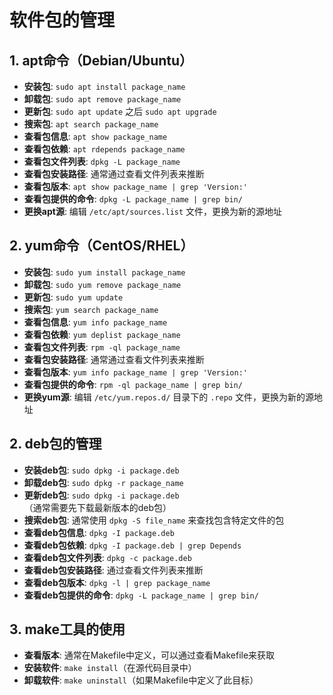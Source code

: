 ﻿# 软件包的管理

## 1. apt命令（Debian/Ubuntu）

- **安装包**: `sudo apt install package_name`
- **卸载包**: `sudo apt remove package_name`
- **更新包**: `sudo apt update` 之后 `sudo apt upgrade`
- **搜索包**: `apt search package_name`
- **查看包信息**: `apt show package_name`
- **查看包依赖**: `apt rdepends package_name`
- **查看包文件列表**: `dpkg -L package_name`
- **查看包安装路径**: 通常通过查看文件列表来推断
- **查看包版本**: `apt show package_name | grep 'Version:'`
- **查看包提供的命令**: `dpkg -L package_name | grep bin/`
- **更换apt源**: 编辑 `/etc/apt/sources.list` 文件，更换为新的源地址

## 2. yum命令（CentOS/RHEL）

- **安装包**: `sudo yum install package_name`
- **卸载包**: `sudo yum remove package_name`
- **更新包**: `sudo yum update`
- **搜索包**: `yum search package_name`
- **查看包信息**: `yum info package_name`
- **查看包依赖**: `yum deplist package_name`
- **查看包文件列表**: `rpm -ql package_name`
- **查看包安装路径**: 通常通过查看文件列表来推断
- **查看包版本**: `yum info package_name | grep 'Version:'`
- **查看包提供的命令**: `rpm -ql package_name | grep bin/`
- **更换yum源**: 编辑 `/etc/yum.repos.d/` 目录下的 `.repo` 文件，更换为新的源地址

## 2. deb包的管理

- **安装deb包**: `sudo dpkg -i package.deb`
- **卸载deb包**: `sudo dpkg -r package_name`
- **更新deb包**: `sudo dpkg -i package.deb`（通常需要先下载最新版本的deb包）
- **搜索deb包**: 通常使用 `dpkg -S file_name` 来查找包含特定文件的包
- **查看deb包信息**: `dpkg -I package.deb`
- **查看deb包依赖**: `dpkg -I package.deb | grep Depends`
- **查看deb包文件列表**: `dpkg -c package.deb`
- **查看deb包安装路径**: 通过查看文件列表来推断
- **查看deb包版本**: `dpkg -l | grep package_name`
- **查看deb包提供的命令**: `dpkg -L package_name | grep bin/`

## 3. make工具的使用

- **查看版本**: 通常在Makefile中定义，可以通过查看Makefile来获取
- **安装软件**: `make install`（在源代码目录中）
- **卸载软件**: `make uninstall`（如果Makefile中定义了此目标）
